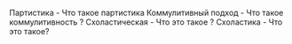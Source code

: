 Партистика - Что такое партистика
Коммулитивный подход - Что такое коммулитивность ?
Схоластическая - Что это такое ?
Схоластика - Что это такое?
